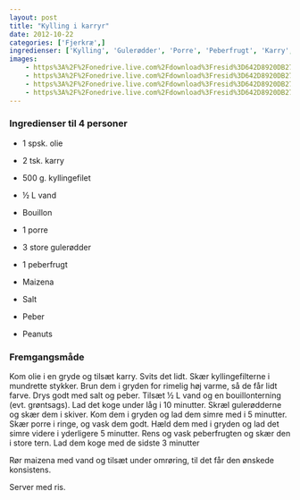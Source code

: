 ```yaml
---
layout: post
title: "Kylling i karryr"
date: 2012-10-22
categories: ['Fjerkræ',]
ingredienser: ['Kylling', 'Gulerødder', 'Porre', 'Peberfrugt', 'Karry', 'Peanuts']
images:
    - https%3A%2F%2Fonedrive.live.com%2Fdownload%3Fresid%3D642D8920DB2784EE!125867
    - https%3A%2F%2Fonedrive.live.com%2Fdownload%3Fresid%3D642D8920DB2784EE!125873
    - https%3A%2F%2Fonedrive.live.com%2Fdownload%3Fresid%3D642D8920DB2784EE!125869
    - https%3A%2F%2Fonedrive.live.com%2Fdownload%3Fresid%3D642D8920DB2784EE!125870
---
```


### Ingredienser til 4 personer
-   1 spsk. olie
-   2 tsk. karry
-   500 g. kyllingefilet
-   ½ L vand
-   Bouillon
-   1 porre
-   3 store gulerødder
-   1 peberfrugt
-   Maizena
-   Salt
-   Peber

-   Peanuts

### Fremgangsmåde
Kom olie i en gryde og tilsæt karry. Svits det lidt. Skær kyllingefilterne i mundrette stykker. Brun dem i gryden for rimelig høj varme, så de får lidt farve. Drys godt med salt og peber. Tilsæt ½ L vand og en bouillonterning (evt. grøntsags). Lad det koge under låg i 10 minutter. 
Skræl gulerødderne og skær dem i skiver. Kom dem i gryden og lad dem simre med i 5 minutter. Skær porre i ringe, og vask dem godt. Hæld dem med i gryden og lad det simre videre i yderligere 5 minutter. Rens og vask peberfrugten og skær den i store tern. Lad dem koge med de sidste 3 minutter

Rør maizena med vand og tilsæt under omrøring, til det får den ønskede konsistens.

Server med ris.

